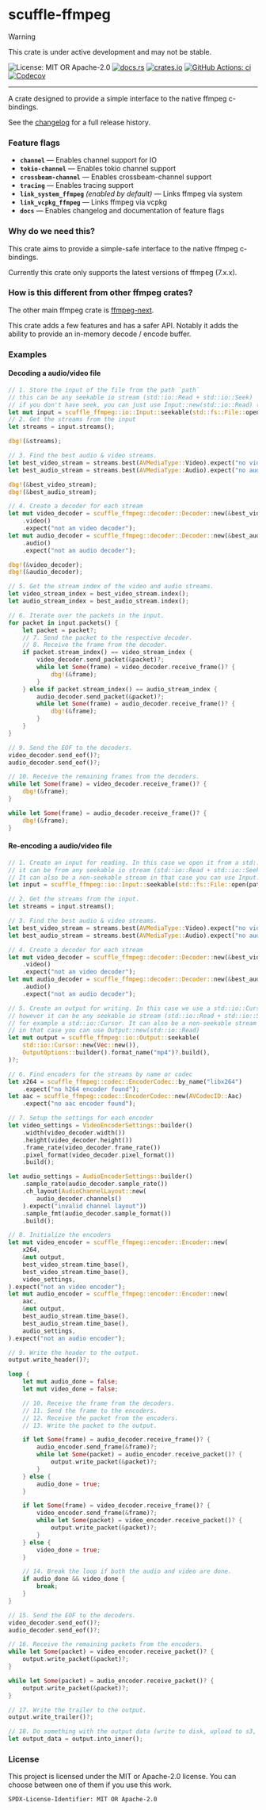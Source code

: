 <!-- cargo-sync-rdme title [[ -->
# scuffle-ffmpeg
<!-- cargo-sync-rdme ]] -->

> [!WARNING]  
> This crate is under active development and may not be stable.

<!-- cargo-sync-rdme badge [[ -->
![License: MIT OR Apache-2.0](https://img.shields.io/crates/l/scuffle-ffmpeg.svg?style=flat-square)
[![docs.rs](https://img.shields.io/docsrs/scuffle-ffmpeg.svg?logo=docs.rs&style=flat-square)](https://docs.rs/scuffle-ffmpeg)
[![crates.io](https://img.shields.io/crates/v/scuffle-ffmpeg.svg?logo=rust&style=flat-square)](https://crates.io/crates/scuffle-ffmpeg)
[![GitHub Actions: ci](https://img.shields.io/github/actions/workflow/status/scufflecloud/scuffle/ci.yaml.svg?label=ci&logo=github&style=flat-square)](https://github.com/scufflecloud/scuffle/actions/workflows/ci.yaml)
[![Codecov](https://img.shields.io/codecov/c/github/scufflecloud/scuffle.svg?label=codecov&logo=codecov&style=flat-square)](https://codecov.io/gh/scufflecloud/scuffle)
<!-- cargo-sync-rdme ]] -->

---

<!-- cargo-sync-rdme rustdoc [[ -->
A crate designed to provide a simple interface to the native ffmpeg c-bindings.

See the [changelog](./CHANGELOG.md) for a full release history.

### Feature flags

* **`channel`** —  Enables channel support for IO
* **`tokio-channel`** —  Enables tokio channel support
* **`crossbeam-channel`** —  Enables crossbeam-channel support
* **`tracing`** —  Enables tracing support
* **`link_system_ffmpeg`** *(enabled by default)* —  Links ffmpeg via system
* **`link_vcpkg_ffmpeg`** —  Links ffmpeg via vcpkg
* **`docs`** —  Enables changelog and documentation of feature flags

### Why do we need this?

This crate aims to provide a simple-safe interface to the native ffmpeg c-bindings.

Currently this crate only supports the latest versions of ffmpeg (7.x.x).

### How is this different from other ffmpeg crates?

The other main ffmpeg crate is [ffmpeg-next](https://github.com/zmwangx/rust-ffmpeg).

This crate adds a few features and has a safer API. Notably it adds the ability to provide an in-memory decode / encode buffer.

### Examples

#### Decoding a audio/video file

````rust
// 1. Store the input of the file from the path `path`
// this can be any seekable io stream (std::io::Read + std::io::Seek)
// if you don't have seek, you can just use Input::new(std::io::Read) (no seeking support)
let mut input = scuffle_ffmpeg::io::Input::seekable(std::fs::File::open(path)?)?;
// 2. Get the streams from the input
let streams = input.streams();

dbg!(&streams);

// 3. Find the best audio & video streams.
let best_video_stream = streams.best(AVMediaType::Video).expect("no video stream found");
let best_audio_stream = streams.best(AVMediaType::Audio).expect("no audio stream found");

dbg!(&best_video_stream);
dbg!(&best_audio_stream);

// 4. Create a decoder for each stream
let mut video_decoder = scuffle_ffmpeg::decoder::Decoder::new(&best_video_stream)?
    .video()
    .expect("not an video decoder");
let mut audio_decoder = scuffle_ffmpeg::decoder::Decoder::new(&best_audio_stream)?
    .audio()
    .expect("not an audio decoder");

dbg!(&video_decoder);
dbg!(&audio_decoder);

// 5. Get the stream index of the video and audio streams.
let video_stream_index = best_video_stream.index();
let audio_stream_index = best_audio_stream.index();

// 6. Iterate over the packets in the input.
for packet in input.packets() {
    let packet = packet?;
    // 7. Send the packet to the respective decoder.
    // 8. Receive the frame from the decoder.
    if packet.stream_index() == video_stream_index {
        video_decoder.send_packet(&packet)?;
        while let Some(frame) = video_decoder.receive_frame()? {
            dbg!(&frame);
        }
    } else if packet.stream_index() == audio_stream_index {
        audio_decoder.send_packet(&packet)?;
        while let Some(frame) = audio_decoder.receive_frame()? {
            dbg!(&frame);
        }
    }
}

// 9. Send the EOF to the decoders.
video_decoder.send_eof()?;
audio_decoder.send_eof()?;

// 10. Receive the remaining frames from the decoders.
while let Some(frame) = video_decoder.receive_frame()? {
    dbg!(&frame);
}

while let Some(frame) = audio_decoder.receive_frame()? {
    dbg!(&frame);
}
````

#### Re-encoding a audio/video file

````rust
// 1. Create an input for reading. In this case we open it from a std::fs::File, however
// it can be from any seekable io stream (std::io::Read + std::io::Seek) for example a std::io::Cursor.
// It can also be a non-seekable stream in that case you can use Input::new(std::io::Read)
let input = scuffle_ffmpeg::io::Input::seekable(std::fs::File::open(path)?)?;

// 2. Get the streams from the input.
let streams = input.streams();

// 3. Find the best audio & video streams.
let best_video_stream = streams.best(AVMediaType::Video).expect("no video stream found");
let best_audio_stream = streams.best(AVMediaType::Audio).expect("no audio stream found");

// 4. Create a decoder for each stream
let mut video_decoder = scuffle_ffmpeg::decoder::Decoder::new(&best_video_stream)?
    .video()
    .expect("not an video decoder");
let mut audio_decoder = scuffle_ffmpeg::decoder::Decoder::new(&best_audio_stream)?
    .audio()
    .expect("not an audio decoder");

// 5. Create an output for writing. In this case we use a std::io::Cursor,
// however it can be any seekable io stream (std::io::Read + std::io::Seek)
// for example a std::io::Cursor. It can also be a non-seekable stream
// in that case you can use Output::new(std::io::Read)
let mut output = scuffle_ffmpeg::io::Output::seekable(
    std::io::Cursor::new(Vec::new()),
    OutputOptions::builder().format_name("mp4")?.build(),
)?;

// 6. Find encoders for the streams by name or codec
let x264 = scuffle_ffmpeg::codec::EncoderCodec::by_name("libx264")
    .expect("no h264 encoder found");
let aac = scuffle_ffmpeg::codec::EncoderCodec::new(AVCodecID::Aac)
    .expect("no aac encoder found");

// 7. Setup the settings for each encoder
let video_settings = VideoEncoderSettings::builder()
    .width(video_decoder.width())
    .height(video_decoder.height())
    .frame_rate(video_decoder.frame_rate())
    .pixel_format(video_decoder.pixel_format())
    .build();

let audio_settings = AudioEncoderSettings::builder()
    .sample_rate(audio_decoder.sample_rate())
    .ch_layout(AudioChannelLayout::new(
        audio_decoder.channels()
    ).expect("invalid channel layout"))
    .sample_fmt(audio_decoder.sample_format())
    .build();

// 8. Initialize the encoders
let mut video_encoder = scuffle_ffmpeg::encoder::Encoder::new(
    x264,
    &mut output,
    best_video_stream.time_base(),
    best_video_stream.time_base(),
    video_settings,
).expect("not an video encoder");
let mut audio_encoder = scuffle_ffmpeg::encoder::Encoder::new(
    aac,
    &mut output,
    best_audio_stream.time_base(),
    best_audio_stream.time_base(),
    audio_settings,
).expect("not an audio encoder");

// 9. Write the header to the output.
output.write_header()?;

loop {
    let mut audio_done = false;
    let mut video_done = false;

    // 10. Receive the frame from the decoders.
    // 11. Send the frame to the encoders.
    // 12. Receive the packet from the encoders.
    // 13. Write the packet to the output.

    if let Some(frame) = audio_decoder.receive_frame()? {
        audio_encoder.send_frame(&frame)?;
        while let Some(packet) = audio_encoder.receive_packet()? {
            output.write_packet(&packet)?;
        }
    } else {
        audio_done = true;
    }

    if let Some(frame) = video_decoder.receive_frame()? {
        video_encoder.send_frame(&frame)?;
        while let Some(packet) = video_encoder.receive_packet()? {
            output.write_packet(&packet)?;
        }
    } else {
        video_done = true;
    }

    // 14. Break the loop if both the audio and video are done.
    if audio_done && video_done {
        break;
    }
}

// 15. Send the EOF to the decoders.
video_decoder.send_eof()?;
audio_decoder.send_eof()?;

// 16. Receive the remaining packets from the encoders.
while let Some(packet) = video_encoder.receive_packet()? {
    output.write_packet(&packet)?;
}

while let Some(packet) = audio_encoder.receive_packet()? {
    output.write_packet(&packet)?;
}

// 17. Write the trailer to the output.
output.write_trailer()?;

// 18. Do something with the output data (write to disk, upload to s3, etc).
let output_data = output.into_inner();
````

### License

This project is licensed under the MIT or Apache-2.0 license.
You can choose between one of them if you use this work.

`SPDX-License-Identifier: MIT OR Apache-2.0`
<!-- cargo-sync-rdme ]] -->
